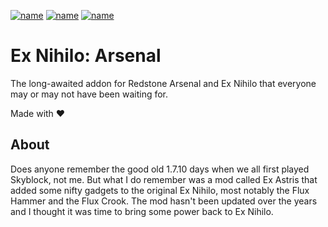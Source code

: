 [![name](https://img.shields.io/static/v1?message=%20available%20for%20Minecraft%201.12.2&logo=curseforge&style=for-the-badge&labelColor=cd603d&color=1e1e1e&logoColor=black&label)](https://www.curseforge.com/minecraft/mc-mods/ex-nihilo-arsenal)
[![name](https://img.shields.io/static/v1?message=%20more%20from%20TheP2WKing&logo=curseforge&style=for-the-badge&labelColor=cd603d&color=1e1e1e&logoColor=black&label)](https://www.curseforge.com/members/thep2wking_twitch/projects)
[![name](https://img.shields.io/static/v1?message=%20mantained%20yes&logo=github&style=for-the-badge&labelColor=green&color=1e1e1e&logoColor=black&label)](https://github.com/TheP2WKing/ex-nihilo-arsenal)

# Ex Nihilo: Arsenal
The long-awaited addon for Redstone Arsenal and Ex Nihilo that everyone may or may not have been waiting for.

Made with ❤️

## About
Does anyone remember the good old 1.7.10 days when we all first played Skyblock, not me. But what I do remember was a mod called Ex Astris that added some nifty gadgets to the original Ex Nihilo, most notably the Flux Hammer and the Flux Crook. The mod hasn't been updated over the years and I thought it was time to bring some power back to Ex Nihilo.
